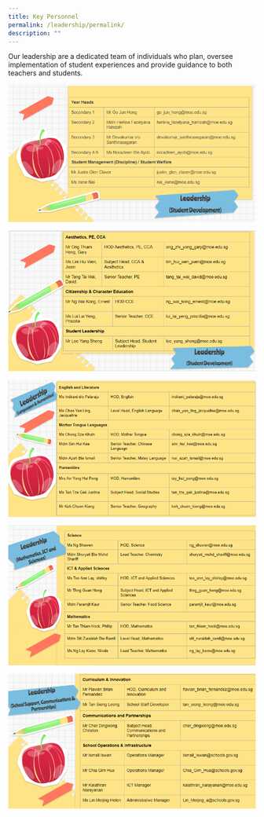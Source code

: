 ```yaml
---
title: Key Personnel
permalink: /leadership/permalink/
description: ""
---
```

Our leadership are a dedicated team of individuals who plan, oversee implementation of student experiences and provide guidance to both teachers and students.

![](/images/Leadership%20and%20Form%20Teachers/Key%20Personnel/Slide%201.png)

![](/images/Leadership%20and%20Form%20Teachers/Key%20Personnel/Slide%202.png)

![](/images/Leadership%20and%20Form%20Teachers/Key%20Personnel/Slide%203.png)

![](/images/Leadership%20and%20Form%20Teachers/Key%20Personnel/Slide%204.png)

![](/images/Leadership%20and%20Form%20Teachers/Key%20Personnel/Slide5.png)

